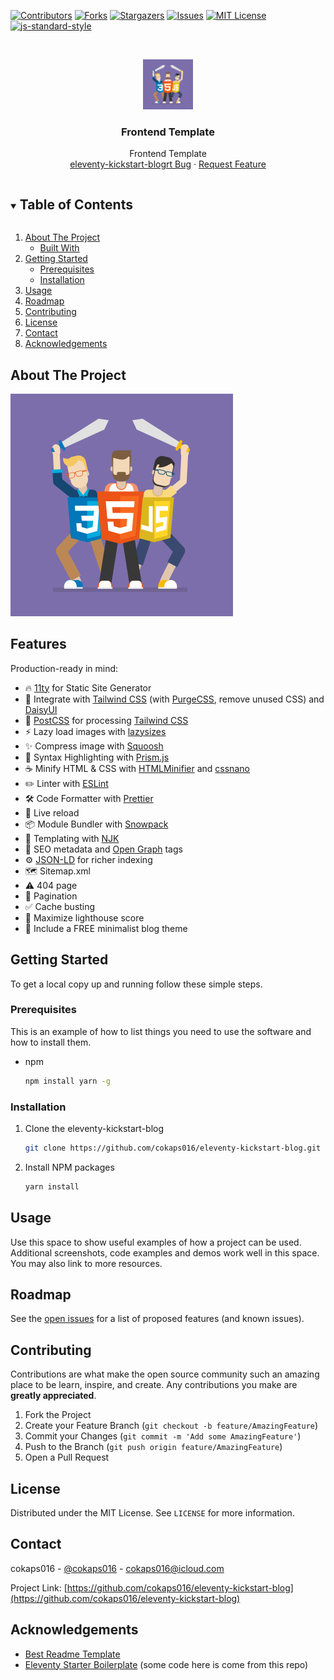 <!--
*** To avoid retyping too much info. Do a search and replace for the following:
*** cokaps016, eleventy-kickstart-blog, twitter_handle, cokaps016@icloud.com, Frontend Template, project_description
-->

<!-- PROJECT SHIELDS -->
<!--
*** I'm using markdown "reference style" links for readability.
*** Reference links are enclosed in brackets [ ] instead of parentheses ( ).
*** See the bottom of this document for the declaration of the reference variables
*** for contributors-url, forks-url, etc. This is an optional, concise syntax you may use.
*** https://www.markdownguide.org/basic-syntax/#reference-style-links
-->
<!-- markdownlint-disable MD041 MD033 MD030-->

[![Contributors][contributors-shield]][contributors-url]
[![Forks][forks-shield]][forks-url]
[![Stargazers][stars-shield]][stars-url]
[![Issues][issues-shield]][issues-url]
[![MIT License][license-shield]][license-url]
[![js-standard-style](https://cdn.rawgit.com/standard/standard/master/badge.svg)](http://standardjs.com)

<!-- PROJECT LOGO -->
<br />
<p align="center">
  <a href="https://github.com/cokaps016/eleventy-kickstart-blog">
    <img src="logo.jpg" alt="Logo" width="80" height="80">
  </a>

  <h3 align="center">Frontend Template</h3>

  <p align="center">
    Frontend Template
    <br />
    <a href="https://github.com/cokaps016/eleventy-kickstart-blog/issues">eleventy-kickstart-blogrt Bug</a>
    ·
    <a href="https://github.com/cokaps016/eleventy-kickstart-blog/issues">Request Feature</a>
  </p>
</p>

<!-- TABLE OF CONTENTS -->
<details open="open">
  <summary><h2 style="display: inline-block">Table of Contents</h2></summary>
  <ol>
    <li>
      <a href="#about-the-project">About The Project</a>
      <ul>
        <li><a href="#built-with">Built With</a></li>
      </ul>
    </li>
    <li>
      <a href="#getting-started">Getting Started</a>
      <ul>
        <li><a href="#prerequisites">Prerequisites</a></li>
        <li><a href="#installation">Installation</a></li>
      </ul>
    </li>
    <li><a href="#usage">Usage</a></li>
    <li><a href="#roadmap">Roadmap</a></li>
    <li><a href="#contributing">Contributing</a></li>
    <li><a href="#license">License</a></li>
    <li><a href="#contact">Contact</a></li>
    <li><a href="#acknowledgements">Acknowledgements</a></li>
  </ol>
</details>

<!-- ABOUT THE PROJECT -->

## About The Project

![Product Name Screen Shot](logo.jpg)

<!-- GETTING STARTED -->

## Features

Production-ready in mind:

-   🔥 [11ty](https://www.11ty.dev) for Static Site Generator
-   🎨 Integrate with [Tailwind CSS](https://tailwindcss.com) (with [PurgeCSS](https://purgecss.com), remove unused CSS) and [DaisyUI](https://daisyui.com/)
-   💅 [PostCSS](https://postcss.org) for processing [Tailwind CSS](https://tailwindcss.com)
-   ⚡️ Lazy load images with [lazysizes](https://github.com/aFarkas/lazysizes)
-   ✨ Compress image with [Squoosh](https://github.com/GoogleChromeLabs/squoosh)
-   🎈 Syntax Highlighting with [Prism.js](https://prismjs.com)
-   ☕ Minify HTML & CSS with [HTMLMinifier](https://www.npmjs.com/package/html-minifier) and [cssnano](https://cssnano.co)
-   ✏️ Linter with [ESLint](https://eslint.org)
-   🛠 Code Formatter with [Prettier](https://prettier.io)
-   💨 Live reload
-   📦 Module Bundler with [Snowpack](https://www.snowpack.dev/)
-   🦊 Templating with <!--[EJS](https://ejs.co) and--> [NJK](https://mozilla.github.io/nunjucks/templating.html)
-   🤖 SEO metadata and [Open Graph](https://ogp.me/) tags
-   ⚙️ [JSON-LD](https://developers.google.com/search/docs/guides/intro-structured-data) for richer indexing
-   🗺 Sitemap.xml
-   ⚠️ 404 page
-   📖 Pagination
-   ✅ Cache busting
-   💯 Maximize lighthouse score
-   🌈 Include a FREE minimalist blog theme
<!-- -   🗒 Netlify CMS (optional) -->

## Getting Started

To get a local copy up and running follow these simple steps.

### Prerequisites

This is an example of how to list things you need to use the software and how to install them.

-   npm

    ```sh
    npm install yarn -g
    ```

### Installation

1. Clone the eleventy-kickstart-blog

    ```sh
    git clone https://github.com/cokaps016/eleventy-kickstart-blog.git
    ```

2. Install NPM packages

    ```sh
    yarn install
    ```

<!-- USAGE EXAMPLES -->

## Usage

Use this space to show useful examples of how a project can be used. Additional screenshots, code examples and demos work well in this space. You may also link to more resources.

## Roadmap

See the [open issues](https://github.com/cokaps016/eleventy-kickstart-blog/issues) for a list of proposed features (and known issues).

<!-- CONTRIBUTING -->

## Contributing

Contributions are what make the open source community such an amazing place to be learn, inspire, and create. Any contributions you make are **greatly appreciated**.

1. Fork the Project
2. Create your Feature Branch (`git checkout -b feature/AmazingFeature`)
3. Commit your Changes (`git commit -m 'Add some AmazingFeature'`)
4. Push to the Branch (`git push origin feature/AmazingFeature`)
5. Open a Pull Request

<!-- LICENSE -->

## License

Distributed under the MIT License. See `LICENSE` for more information.

<!-- CONTACT -->

## Contact

cokaps016 - [@cokaps016](https://twitter.com/cokaps016) - cokaps016@icloud.com

Project Link: [https://github.com/cokaps016/eleventy-kickstart-blog](https://github.com/cokaps016/eleventy-kickstart-blog)

<!-- ACKNOWLEDGEMENTS -->

## Acknowledgements

-   [Best Readme Template](https://github.com/othneildrew/Best-README-Template)
-   [Eleventy Starter Boilerplate](https://github.com/ixartz/Eleventy-Starter-Boilerplate) (some code here is come from this repo)
    <!-- MARKDOWN LINKS & IMAGES -->
    <!-- https://www.markdownguide.org/basic-syntax/#reference-style-links -->

[contributors-shield]: https://img.shields.io/github/contributors/cokaps016/eleventy-kickstart-blog.svg?style=for-the-badge
[contributors-url]: https://github.com/cokaps016/eleventy-kickstart-blog/graphs/contributors
[forks-shield]: https://img.shields.io/github/forks/cokaps016/eleventy-kickstart-blog.svg?style=for-the-badge
[forks-url]: https://github.com/cokaps016/eleventy-kickstart-blog/network/members
[stars-shield]: https://img.shields.io/github/stars/cokaps016/eleventy-kickstart-blog.svg?style=for-the-badge
[stars-url]: https://github.com/cokaps016/eleventy-kickstart-blog/stargazers
[issues-shield]: https://img.shields.io/github/issues/cokaps016/eleventy-kickstart-blog.svg?style=for-the-badge
[issues-url]: https://github.com/cokaps016/eleventy-kickstart-blog/issues
[license-shield]: https://img.shields.io/github/license/cokaps016/eleventy-kickstart-blog.svg?style=for-the-badge
[license-url]: https://github.com/cokaps016/eleventy-kickstart-blog/blob/master/LICENSE.txt
